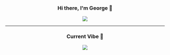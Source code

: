 <h3 align="center"> Hi there, I'm George 👋 </h3>

<div align="center">
  <img src="https://github-readme-stats.vercel.app/api?username=georgehwho&show_icons=true&theme=dracula"/>
</div>

---
<h3 align="center"> Current Vibe 🌴 </h3>
<div align="center">
  <img src="https://i.imgur.com/v2HGrzb.png"/>
</div>

<!--
**georgehwho/georgehwho** is a ✨ _special_ ✨ repository because its `README.md` (this file) appears on your GitHub profile.

Here are some ideas to get you started:

- 🔭 I’m currently working on ...
- 🌱 I’m currently learning ...
- 👯 I’m looking to collaborate on ...
- 🤔 I’m looking for help with ...
- 💬 Ask me about ...
- 📫 How to reach me: ...
- 😄 Pronouns: ...
- ⚡ Fun fact: ...
-->
